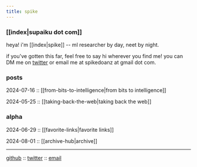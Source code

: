 ```yaml
---
title: spike
---
```


### [[index|supaiku dot com]]

heya! i'm [[index|spike]] -- ml researcher by day, neet by night.

if you've gotten this far, feel free to say hi wherever you find me! you can DM me on [twitter](https://twitter.com/spikedoanz) or email me at spikedoanz at gmail dot com. 


### posts 

2024-07-16 :: [[from-bits-to-intelligence|from bits to intelligence]]

2024-05-25 :: [[taking-back-the-web|taking back the web]]

### alpha

2024-06-29 :: [[favorite-links|favorite links]]

2024-08-01 :: [[archive-hub|archive]]

---

[github](https://github.com/spikedoanz) :: [twitter](https://twitter.com/spikedoanz) :: [email](mailto:spikedoanz@gmail.com)
